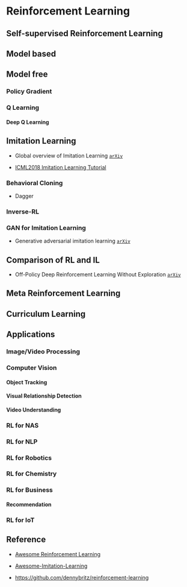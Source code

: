 # Reinforcement Learning

## Self-supervised Reinforcement Learning

## Model based 

## Model free

### Policy Gradient

### Q Learning

#### Deep Q Learning

## Imitation Learning

* Global overview of Imitation Learning [`arXiv`](https://arxiv.org/abs/1801.06503)

* [ICML2018 Imitation Learning Tutorial](https://sites.google.com/view/icml2018-imitation-learning/)

### Behavioral Cloning

* Dagger

### Inverse-RL

### GAN for Imitation Learning

* Generative adversarial imitation learning [`arXiv`](https://arxiv.org/abs/1606.03476)

## Comparison of RL and IL

* Off-Policy Deep Reinforcement Learning Without Exploration [`arXiv`](https://arxiv.org/abs/1812.02900)

## Meta Reinforcement Learning

## Curriculum Learning


## Applications

### Image/Video Processing

### Computer Vision

#### Object Tracking

#### Visual Relationship Detection

#### Video Understanding

### RL for NAS

### RL for NLP

### RL for Robotics

### RL for Chemistry

### RL for Business

#### Recommendation

### RL for IoT



## Reference

* [Awesome Reinforcement Learning](https://github.com/aikorea/awesome-rl)

* [Awesome-Imitation-Learning](https://github.com/kristery/Awesome-Imitation-Learning)

* https://github.com/dennybritz/reinforcement-learning
